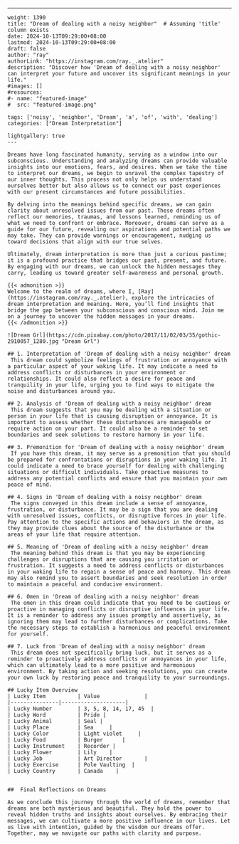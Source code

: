 ---
    weight: 1390
    title: "Dream of dealing with a noisy neighbor"  # Assuming 'title' column exists
    date: 2024-10-13T09:29:00+08:00
    lastmod: 2024-10-13T09:29:00+08:00
    draft: false
    author: "ray"
    authorLink: "https://instagram.com/ray._.atelier"
    description: "Discover how 'Dream of dealing with a noisy neighbor' can interpret your future and uncover its significant meanings in your life."
    #images: []
    #resources:
    #- name: "featured-image"
    #  src: "featured-image.png"
    
    tags: ['noisy', 'neighbor', 'Dream', 'a', 'of', 'with', 'dealing']
    categories: ["Dream Interpretation"]
    
    lightgallery: true
    ---
    
    Dreams have long fascinated humanity, serving as a window into our subconscious. Understanding and analyzing dreams can provide valuable insights into our emotions, fears, and desires. When we take the time to interpret our dreams, we begin to unravel the complex tapestry of our inner thoughts. This process not only helps us understand ourselves better but also allows us to connect our past experiences with our present circumstances and future possibilities.
    
    By delving into the meanings behind specific dreams, we can gain clarity about unresolved issues from our past. These dreams often reflect our memories, traumas, and lessons learned, reminding us of what we need to confront or embrace. Moreover, dreams can serve as a guide for our future, revealing our aspirations and potential paths we may take. They can provide warnings or encouragement, nudging us toward decisions that align with our true selves.
    
    Ultimately, dream interpretation is more than just a curious pastime; it is a profound practice that bridges our past, present, and future. By engaging with our dreams, we can unlock the hidden messages they carry, leading us toward greater self-awareness and personal growth.
    
    {{< admonition >}}
    Welcome to the realm of dreams, where I, [Ray](https://instagram.com/ray._.atelier), explore the intricacies of dream interpretation and meaning. Here, you’ll find insights that bridge the gap between your subconscious and conscious mind. Join me on a journey to uncover the hidden messages in your dreams.
    {{< /admonition >}}
    
    ![Dream Grl](https://cdn.pixabay.com/photo/2017/11/02/03/35/gothic-2910057_1280.jpg "Dream Grl")
    
    ## 1. Interpretation of 'Dream of dealing with a noisy neighbor' dream
     This dream could symbolize feelings of frustration or annoyance with a particular aspect of your waking life. It may indicate a need to address conflicts or disturbances in your environment or relationships. It could also reflect a desire for peace and tranquility in your life, urging you to find ways to mitigate the noise and disturbances around you.
    
    ## 2. Analysis of 'Dream of dealing with a noisy neighbor' dream
     This dream suggests that you may be dealing with a situation or person in your life that is causing disruption or annoyance. It is important to assess whether these disturbances are manageable or require action on your part. It could also be a reminder to set boundaries and seek solutions to restore harmony in your life.
    
    ## 3. Premonition for 'Dream of dealing with a noisy neighbor' dream
     If you have this dream, it may serve as a premonition that you should be prepared for confrontations or disruptions in your waking life. It could indicate a need to brace yourself for dealing with challenging situations or difficult individuals. Take proactive measures to address any potential conflicts and ensure that you maintain your own peace of mind.
    
    ## 4. Signs in 'Dream of dealing with a noisy neighbor' dream
     The signs conveyed in this dream include a sense of annoyance, frustration, or disturbance. It may be a sign that you are dealing with unresolved issues, conflicts, or disruptive forces in your life. Pay attention to the specific actions and behaviors in the dream, as they may provide clues about the source of the disturbance or the areas of your life that require attention.
    
    ## 5. Meaning of 'Dream of dealing with a noisy neighbor' dream
     The meaning behind this dream is that you may be experiencing challenges or disruptions that are causing you irritation or frustration. It suggests a need to address conflicts or disturbances in your waking life to regain a sense of peace and harmony. This dream may also remind you to assert boundaries and seek resolution in order to maintain a peaceful and conducive environment.
    
    ## 6. Omen in 'Dream of dealing with a noisy neighbor' dream
     The omen in this dream could indicate that you need to be cautious or proactive in managing conflicts or disruptive influences in your life. It is a reminder to address any issues promptly and assertively, as ignoring them may lead to further disturbances or complications. Take the necessary steps to establish a harmonious and peaceful environment for yourself.
    
    ## 7. Luck from 'Dream of dealing with a noisy neighbor' dream
     This dream does not specifically bring luck, but it serves as a reminder to proactively address conflicts or annoyances in your life, which can ultimately lead to a more positive and harmonious environment. By taking action and seeking resolutions, you can create your own luck by restoring peace and tranquility to your surroundings.
    
    ## Lucky Item Overview
    | Lucky Item          | Value              |
    |---------------|--------------------|
    | Lucky Number        | 3, 5, 8, 14, 17, 45  |
    | Lucky Word          | Pride |
    | Lucky Animal        | Seal |
    | Lucky Place         | Sea     |
    | Lucky Color         | Light violet     |
    | Lucky Food          | Burger      |
    | Lucky Instrument    | Recorder |
    | Lucky Flower        | Lily    |
    | Lucky Job           | Art Director       |
    | Lucky Exercise      | Pole Vaulting  |
    | Lucky Country       | Canada    |
    
    
    ##  Final Reflections on Dreams
    
    As we conclude this journey through the world of dreams, remember that dreams are both mysterious and beautiful. They hold the power to reveal hidden truths and insights about ourselves. By embracing their messages, we can cultivate a more positive influence in our lives. Let us live with intention, guided by the wisdom our dreams offer. Together, may we navigate our paths with clarity and purpose.
    